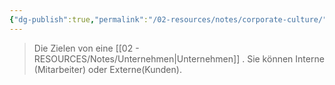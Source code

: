```yaml
---
{"dg-publish":true,"permalink":"/02-resources/notes/corporate-culture/","tags":["GFN/LF08"],"noteIcon":"","updated":"2025-07-12T13:31:41.291+02:00"}
---
```


> Die Zielen von eine [[02 - RESOURCES/Notes/Unternehmen\|Unternehmen]] .
> Sie können Interne (Mitarbeiter) oder Externe(Kunden).

